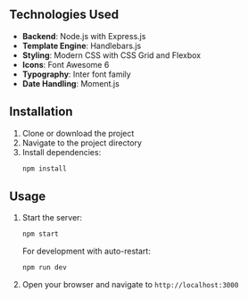 
## Technologies Used

- **Backend**: Node.js with Express.js
- **Template Engine**: Handlebars.js
- **Styling**: Modern CSS with CSS Grid and Flexbox
- **Icons**: Font Awesome 6
- **Typography**: Inter font family
- **Date Handling**: Moment.js

## Installation

1. Clone or download the project
2. Navigate to the project directory
3. Install dependencies:
   ```bash
   npm install
   ```

## Usage

1. Start the server:
   ```bash
   npm start
   ```
   
   For development with auto-restart:
   ```bash
   npm run dev
   ```

2. Open your browser and navigate to `http://localhost:3000`
